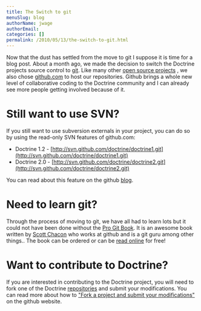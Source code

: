 ```yaml
---
title: The Switch to git
menuSlug: blog
authorName: jwage 
authorEmail: 
categories: []
permalink: /2010/05/13/the-switch-to-git.html
---
```

Now that the dust has settled from the move to git I suppose it is time
for a blog post. About a month ago, we made the decision to switch the
Doctrine projects source control to [git](http://git-scm.com). Like many
other [open source projects](http://www.symfony-project.org) , we also
chose [github.com](http://www.github.com) to host our repositories.
Github brings a whole new level of collaborative coding to the Doctrine
community and I can already see more people getting involved because of
it.

Still want to use SVN?
======================

If you still want to use subversion externals in your project, you can
do so by using the read-only SVN features of github.com:

-   Doctrine 1.2 -
    [http://svn.github.com/doctrine/doctrine1.git](http://svn.github.com/doctrine/doctrine1.git)
-   Doctrine 2.0 -
    [http://svn.github.com/doctrine/doctrine2.git](http://svn.github.com/doctrine/doctrine2.git)

You can read about this feature on the github
[blog](http://github.com/blog/626-announcing-svn-support).

Need to learn git?
==================

Through the process of moving to git, we have all had to learn lots but
it could not have been done without the [Pro Git
Book](http://progit.org/). It is an awesome book written by [Scott
Chacon](http://twitter.com/CHACON) who works at github and is a git guru
among other things.. The book can be ordered or can be [read
online](http://progit.org/book/) for free!

Want to contribute to Doctrine?
===============================

If you are interested in contributing to the Doctrine project, you will
need to fork one of the Doctrine
[repositories](http://github.com/doctrine) and submit your
modifications. You can read more about how to ["Fork a project and
submit your
modifications"](http://github.com/guides/fork-a-project-and-submit-your-modifications/7)
on the github website.

